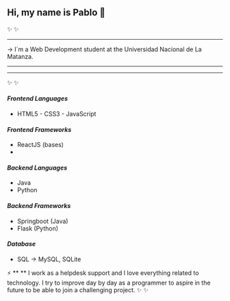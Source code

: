 ## Hi, my name is Pablo 👋
✨   ✨ 

****

-> I´m a Web Development student at the Universidad Nacional de La Matanza.
****
****

✨   ✨ 

#### *Frontend Languages*

- HTML5 - CSS3 - JavaScript

#### *Frontend Frameworks*

- ReactJS (bases)
- 
#### *Backend Languages*

- Java
- Python

#### *Backend Frameworks*

- Springboot (Java)
- Flask (Python)

#### *Database*

- SQL -> MySQL, SQLite

⚡ ** **
I work as a helpdesk support and I love everything related to technology. I try to improve day by day as a programmer to aspire in the future to be able to join a challenging project.
✨   ✨ 

